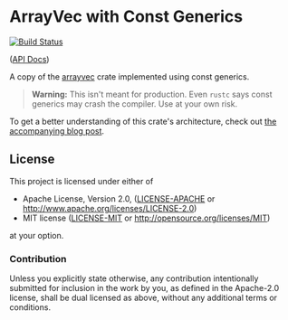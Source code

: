 # ArrayVec with Const Generics

[![Build Status](https://travis-ci.com/Michael-F-Bryan/const-arrayvec.svg?branch=master)](https://travis-ci.com/Michael-F-Bryan/const-arrayvec)

([API Docs])

A copy of the [arrayvec](https://crates.io/crates/arrayvec) crate implemented 
using const generics.

> **Warning:** This isn't meant for production. Even `rustc` says const generics
> may crash the compiler. Use at your own risk.

To get a better understanding of this crate's architecture, check out [the
accompanying blog post][blog].

## License

This project is licensed under either of

 * Apache License, Version 2.0, ([LICENSE-APACHE](LICENSE-APACHE) or
   http://www.apache.org/licenses/LICENSE-2.0)
 * MIT license ([LICENSE-MIT](LICENSE-MIT) or
   http://opensource.org/licenses/MIT)

at your option.

### Contribution

Unless you explicitly state otherwise, any contribution intentionally
submitted for inclusion in the work by you, as defined in the Apache-2.0
license, shall be dual licensed as above, without any additional terms or
conditions.

[API Docs]: https://michael-f-bryan.github.io/const-arrayvec
[blog]: http://adventures.michaelfbryan.com/posts/const-arrayvec.md